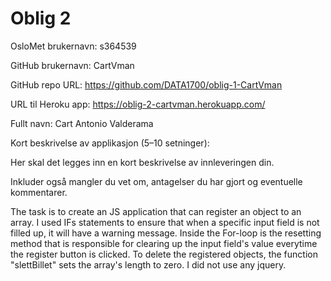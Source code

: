 # Oblig 2

OsloMet brukernavn: s364539

GitHub brukernavn: CartVman

GitHub repo URL: https://github.com/DATA1700/oblig-1-CartVman

URL til Heroku app: https://oblig-2-cartvman.herokuapp.com/

Fullt navn: Cart Antonio Valderama

Kort beskrivelse av applikasjon (5–10 setninger): 

Her skal det legges inn en kort beskrivelse av innleveringen din.

Inkluder også mangler du vet om, antagelser du har gjort og eventuelle kommentarer.

The task is to create an JS application that can register an object to an array. 
I used IFs statements to ensure that when a specific input field is not filled up, it will have a warning message. 
Inside the For-loop is the resetting method that is responsible for clearing up the input field's value everytime the 
register button is clicked. To delete the registered objects, the function "slettBillet" sets the array's length to zero.
I did not use any jquery.